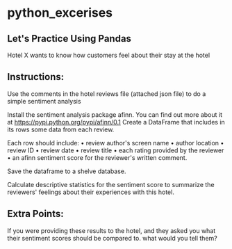 # python_excerises

Let's Practice Using Pandas
---------------------------

Hotel X wants to know how customers feel about their stay at the hotel

Instructions:
-------------
Use the comments in the hotel reviews file (attached json file) to do a simple sentiment analysis


Install the sentiment analysis package afinn. You can find out more about it at https://pypi.python.org/pypi/afinn/0.1
Create a DataFrame that includes in its rows some data from each review.

Each row should include:
  •	review author's screen name
  •	author location
  •	review ID
  •	review date
  •	review title
  •	each rating provided by the reviewer
  •	an afinn sentiment score for the reviewer's written comment.

Save the dataframe to a shelve database.

Calculate descriptive statistics for the sentiment score to summarize the reviewers' feelings about their experiences with this hotel.

Extra Points:
------------
If you were providing these results to the hotel, and they asked you what their sentiment scores should be compared to.
what would you tell them?
